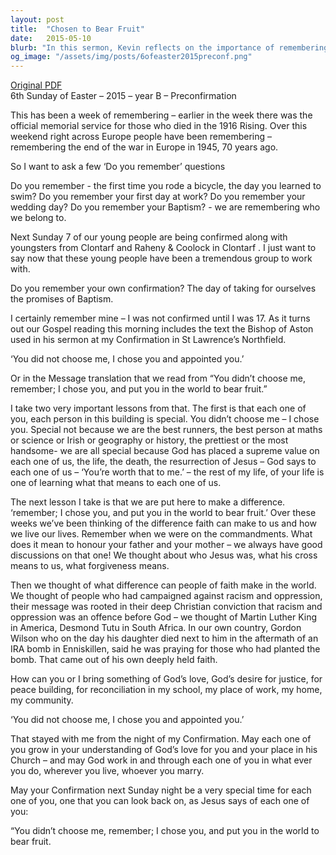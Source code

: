 ```yaml
---
layout: post
title:  "Chosen to Bear Fruit"
date:   2015-05-10
blurb: "In this sermon, Kevin reflects on the importance of remembering key events and personal milestones, tying it to the act of Confirmation. He emphasizes that each person is special and chosen by God to make a difference in the world. The sermon also highlights the role of faith in promoting justice, peace, and reconciliation."
og_image: "/assets/img/posts/6ofeaster2015preconf.png"
---
```

[Original PDF](/assets/pdf/6ofeaster2015preconf.pdf)    
6th Sunday of Easter – 2015 – year B – Preconfirmation

This has been a week of remembering – earlier in the week there was the official memorial service for those who died in the 1916 Rising. Over this weekend right across Europe people have been remembering – remembering the end of the war in Europe in 1945, 70 years ago.

So I want to ask a few ‘Do you remember’ questions

Do you remember - the first time you rode a bicycle, the day you learned to swim?
Do you remember your first day at work?
Do you remember your wedding day?
Do you remember your Baptism? - we are remembering who we belong to.

Next Sunday 7 of our young people are being confirmed along with youngsters from Clontarf and Raheny & Coolock in Clontarf . I just want to say now that these young people have been a tremendous group to work with.

Do you remember your own confirmation? The day of taking for ourselves the promises of Baptism.

I certainly remember mine – I was not confirmed until I was 17. As it turns out our Gospel reading this morning includes the text the Bishop of Aston used in his sermon at my Confirmation in St Lawrence’s Northfield.

‘You did not choose me, I chose you and appointed you.’

Or in the Message translation that we read from “You didn’t choose me, remember; I chose you, and put you in the world to bear fruit.”

I take two very important lessons from that. The first is that each one of you, each person in this building is special. You didn’t choose me – I chose you. Special not because we are the best runners, the best person at maths or science or Irish or geography or history, the prettiest or the most handsome- we are all special because God has placed a supreme value on each one of us, the life, the death, the resurrection of Jesus – God says to each one of us – ‘You’re worth that to me.’ – the rest of my life, of your life is one of learning what that means to each one of us.

The next lesson I take is that we are put here to make a difference. ‘remember; I chose you, and put you in the world to bear fruit.’ Over these weeks we’ve been thinking of the difference faith can make to us and how we live our lives. Remember when we were on the commandments. What does it mean to honour your father and your mother – we always have good discussions on that one! We thought about who Jesus was, what his cross means to us, what forgiveness means.

Then we thought of what difference can people of faith make in the world. We thought of people who had campaigned against racism and oppression, their message was rooted in their deep Christian conviction that racism and oppression was an offence before God – we thought of Martin Luther King in America, Desmond Tutu in South Africa. In our own country, Gordon Wilson who on the day his daughter died next to him in the aftermath of an IRA bomb in Enniskillen, said he was praying for those who had planted the bomb. That came out of his own deeply held faith.

How can you or I bring something of God’s love, God’s desire for justice, for peace building, for reconciliation in my school, my place of work, my home, my community.

‘You did not choose me, I chose you and appointed you.’

That stayed with me from the night of my Confirmation. May each one of you grow in your understanding of God’s love for you and your place in his Church – and may God work in and through each one of you in what ever you do, wherever you live, whoever you marry.

May your Confirmation next Sunday night be a very special time for each one of you, one that you can look back on, as Jesus says of each one of you:

“You didn’t choose me, remember; I chose you, and put you in the world to bear fruit.
